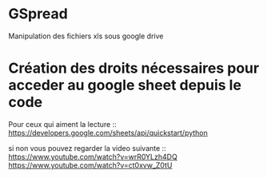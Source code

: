 # GSpread
Manipulation des fichiers xls sous google drive

# Création des droits nécessaires pour acceder au google sheet depuis le code   
Pour ceux qui aiment la lecture :: 
https://developers.google.com/sheets/api/quickstart/python

si non vous pouvez regarder la video suivante :: 
https://www.youtube.com/watch?v=wrR0YLzh4DQ
https://www.youtube.com/watch?v=ct0xvw_Z0tU

